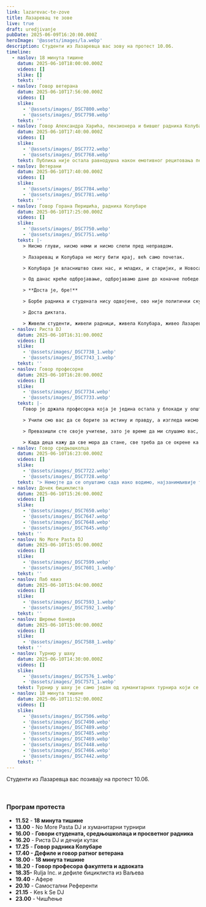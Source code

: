 ```yaml
---
link: lazarevac-te-zove
title: Лазаревац те зове
live: true
draft: uredjivanje
pubDate: 2025-06-09T16:20:00.000Z
heroImage: '@assets/images/la.webp'
description: Студенти из Лазаревца вас зову на протест 10.06.
timeline:
  - naslov: 18 минута тишине
    datum: 2025-06-10T18:00:00.000Z
    videos: []
    slike: []
    tekst: ''
  - naslov: Говор ветерана
    datum: 2025-06-10T17:56:00.000Z
    videos: []
    slike:
      - '@assets/images/_DSC7800.webp'
      - '@assets/images/_DSC7798.webp'
    tekst: ''
  - naslov: Говор Александра Харића, пензионера и бившег радника Колубаре
    datum: 2025-06-10T17:40:00.000Z
    videos: []
    slike:
      - '@assets/images/_DSC7772.webp'
      - '@assets/images/_DSC7768.webp'
    tekst: Публика није остала равнодушна након емотивног рецитовања песама које су написали њихови суграђани - Душко Лесендрић и Предраг Патијаревић Патак.
  - naslov: Ветерани
    datum: 2025-06-10T17:40:00.000Z
    videos: []
    slike:
      - '@assets/images/_DSC7784.webp'
      - '@assets/images/_DSC7781.webp'
    tekst: ''
  - naslov: Говор Горана Перишића, радника Колубаре
    datum: 2025-06-10T17:25:00.000Z
    videos: []
    slike:
      - '@assets/images/_DSC7750.webp'
      - '@assets/images/_DSC7751.webp'
    tekst: |-
      > Нисмо глуви, нисмо неми и нисмо слепи пред неправдом.

      > Лазаревац и Колубара не могу бити крај, већ само почетак.

      > Колубара је власништво свих нас, и младих, и старијих, и Новосађана,  и Нишлија (...) и свих грађана Србије.

      > Од данас креће одбројавање, одбројавамо дане до коначне победе.

      > **Доста је, бре!**

      > Борбе радника и студената нису одвојене, ово није политички скуп, ово је људски вапај, тражимо право на достојанствен рад и плату од које може да се живи.

      > Доста диктата.

      > Живели студенти, живели радници, живела Колубара, живео Лазаревац, живела Србија.
  - naslov: Риста DJ
    datum: 2025-06-10T16:31:00.000Z
    videos: []
    slike:
      - '@assets/images/_DSC7738_1.webp'
      - '@assets/images/_DSC7743_1.webp'
    tekst: ''
  - naslov: Говор професорке
    datum: 2025-06-10T16:28:00.000Z
    videos: []
    slike:
      - '@assets/images/_DSC7734.webp'
      - '@assets/images/_DSC7733.webp'
    tekst: |-
      Говор је држала професорка која је једина остала у блокади у општини.

      > Учили смо вас да се борите за истину и правду, а изгледа нисмо успели да вас подржимо у томе.

      > Превазишли сте своје учитеље, зато је време да ми слушамо вас, јер сте доказали да сте много бољи.

      > Када деца кажу да све мора да стане, све треба да се окрене ка њима, зато сам данас баш овде, на јединој правој страни - са вама.
  - naslov: Говор средњошколца
    datum: 2025-06-10T16:23:00.000Z
    videos: []
    slike:
      - '@assets/images/_DSC7722.webp'
      - '@assets/images/_DSC7728.webp'
    tekst: '> Немојте да се опуштамо сада иако водимо, најзанимљивије тек долази.'
  - naslov: Дочек бициклиста
    datum: 2025-06-10T15:26:00.000Z
    videos: []
    slike:
      - '@assets/images/_DSC7650.webp'
      - '@assets/images/_DSC7647.webp'
      - '@assets/images/_DSC7648.webp'
      - '@assets/images/_DSC7645.webp'
    tekst: ''
  - naslov: No More Pasta DJ
    datum: 2025-06-10T15:05:00.000Z
    videos: []
    slike:
      - '@assets/images/_DSC7599.webp'
      - '@assets/images/_DSC7601_1.webp'
    tekst: ''
  - naslov: Паб квиз
    datum: 2025-06-10T15:04:00.000Z
    videos: []
    slike:
      - '@assets/images/_DSC7593_1.webp'
      - '@assets/images/_DSC7592_1.webp'
    tekst: ''
  - naslov: Ширење банера
    datum: 2025-06-10T15:00:00.000Z
    videos: []
    slike:
      - '@assets/images/_DSC7588_1.webp'
    tekst: ''
  - naslov: Турнир у шаху
    datum: 2025-06-10T14:30:00.000Z
    videos: []
    slike:
      - '@assets/images/_DSC7576_1.webp'
      - '@assets/images/_DSC7571_1.webp'
    tekst: Турнир у шаху је само један од хуманитарних турнира који се одржава данас. Очекују вас још два - у пикаду и паб квиз.
  - naslov: 18 минута тишине
    datum: 2025-06-10T11:52:00.000Z
    videos: []
    slike:
      - '@assets/images/_DSC7506.webp'
      - '@assets/images/_DSC7490.webp'
      - '@assets/images/_DSC7489.webp'
      - '@assets/images/_DSC7485.webp'
      - '@assets/images/_DSC7469.webp'
      - '@assets/images/_DSC7448.webp'
      - '@assets/images/_DSC7466.webp'
      - '@assets/images/_DSC7442.webp'
    tekst: ''
---
```

Студенти из Лазаревца вас позивају на протест 10.06.

‎ 

### Програм протеста

- **11.52** - **18 минута тишине**
- **13.00** - No More Pasta DJ и хуманитарни турнири
- **16.00&#32;**- **Говори студената, средњошколаца и просветног радника**
- **16.20** - Риста DJ и дечији кутак
- **17.25** - **Говор радника Колубаре**
- **17.40 -&#32;**Дефиле и**&#32;говор ратног ветерана**
- **18.00&#32;**- **18 минута тишине**
- **18.20** - **Говор професора факултета и адвоката**
- **18.35-** Rulja Inc. и дефиле бициклиста из Ваљева
- **19.40** - Афере
- **20.10** - Самостални Референти
- **21.15** - Kes k Se DJ
- **23.00** - Чишћење
